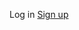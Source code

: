<!-- Source: https://platform.openai.com/docs/api-reference/assistants-streaming/events -->

Log in [Sign up](https://platform.openai.com/signup)